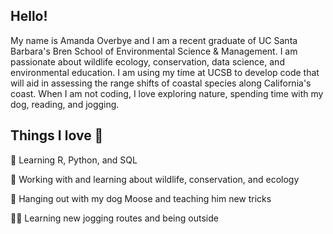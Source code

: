 ## Hello!

My name is Amanda Overbye and I am a recent graduate of UC Santa Barbara's Bren School of Environmental Science & Management. I am passionate about wildlife ecology, conservation, data science, and environmental education. I am using my time at UCSB to develop code that will aid in assessing the range shifts of coastal species along California's coast. When I am not coding, I love exploring nature, spending time with my dog, reading, and jogging. 

## Things I love 🐶

🐍 Learning R, Python, and SQL

🦇 Working with and learning about wildlife, conservation, and ecology

🐾 Hanging out with my dog Moose and teaching him new tricks

🏃‍♀️ Learning new jogging routes and being outside
